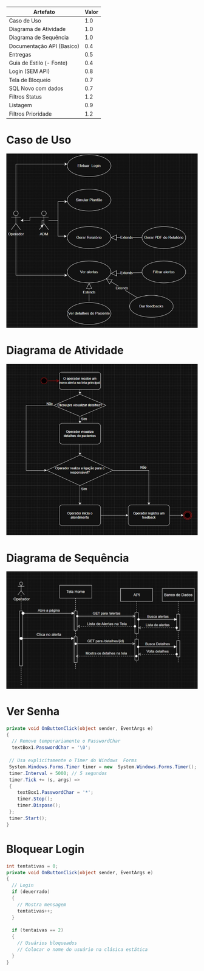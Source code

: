 | Artefato                 | Valor |
|--------------------------|-------|
| Caso de Uso              | 1.0   |
| Diagrama de Atividade    | 1.0   |
| Diagrama de Sequência    | 1.0   |
| Documentação API (Basico)| 0.4   |
| Entregas                 | 0.5   |
| Guia de Estilo (- Fonte) | 0.4   |
| Login (SEM API)          | 0.8   |
| Tela de Bloqueio         | 0.7   |
| SQL Novo com dados       | 0.7   |
| Filtros Status           | 1.2   |
| Listagem                 | 0.9   |
| Filtros Prioridade       | 1.2   |

# Caso de Uso

<img src="../imgs/caso-de-uso.png" />

# Diagrama de Atividade

<img src="../imgs/diagrama-de-atividade.png" />

# Diagrama de Sequência

<img src="../imgs/diagrama-de-sequencia.png" />

# Ver Senha

```cs
private void OnButtonClick(object sender, EventArgs e)
{
  // Remove temporariamente o PasswordChar
  textBox1.PasswordChar = '\0';

 // Usa explicitamente o Timer do Windows  Forms
 System.Windows.Forms.Timer timer = new  System.Windows.Forms.Timer();
 timer.Interval = 5000; // 5 segundos
 timer.Tick += (s, args) =>
 {
    textBox1.PasswordChar = '*';
    timer.Stop();
    timer.Dispose();
 };
 timer.Start();
} 
```


# Bloquear Login

```cs
int tentativas = 0;
private void OnButtonClick(object sender, EventArgs e)
{
  // Login
  if (deuerrado)
  {
    // Mostra mensagem
    tentativas++;
  }

  if (tentaivas == 2)
  {
    // Usuários bloqueados
    // Colocar o nome do usuário na clásica estática
  }
} 
```
